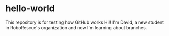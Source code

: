 # hello-world
This repository is for testing how GitHub works
Hi!! I'm David, a new student in RoboRescue's organization and now I'm learning about branches.
